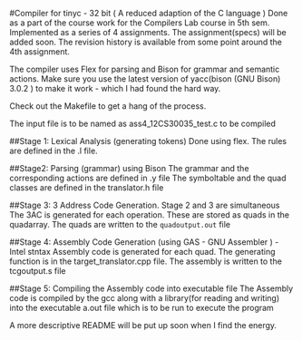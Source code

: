 #Compiler for tinyc - 32 bit ( A reduced adaption of the C language )
Done as a part of the course work for the Compilers Lab course in 5th sem.
Implemented as a series of 4 assignments. The assignment(specs) will be 
added soon. The revision history is available from some point around the 
4th assignment.

The compiler uses Flex for parsing and Bison for grammar and semantic actions.
Make sure you use the latest version of yacc(bison (GNU Bison) 3.0.2 ) to make
it work - which I had found the hard way.

Check out the Makefile to get a hang of the process.

The input file is to be named as ass4_12CS30035_test.c to be compiled

##Stage 1: Lexical Analysis (generating tokens)
Done using flex. The rules are defined in the .l file.

##Stage2: Parsing (grammar) using Bison
The grammar and the corresponding actions are defined in .y file
The symboltable and the quad classes are defined in the translator.h file

##Stage 3: 3 Address Code Generation. Stage 2 and 3 are simultaneous
The 3AC is generated for each operation. These are stored as quads in the 
quadarray. The quads are written to the `quadoutput.out` file

##Stage 4: Assembly Code Generation (using GAS - GNU Assembler ) - Intel stntax
Assembly code is generated for each quad. The generating function is in the 
target_translator.cpp file. The assembly is written to the tcgoutput.s file

##Stage 5: Compiling the Assembly code into executable file
The Assembly code is compiled by the gcc along with a library(for reading 
and writing) into the executable a.out file which is to be run to execute 
the program







A more descriptive README will be put up soon when I find the energy. 





